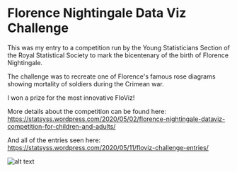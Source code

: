 # Florence Nightingale Data Viz Challenge 

This was my entry to a competition run by the Young Statisticians Section of the Royal Statistical Society to mark the bicentenary of the birth of Florence Nightingale.

The challenge was to recreate one of Florence's famous rose diagrams showing mortality of soldiers during the Crimean war.

I won a prize for the most innovative FloViz!

More details about the competition can be found here:
https://statsyss.wordpress.com/2020/05/02/florence-nightingale-dataviz-competition-for-children-and-adults/

And all of the entries seen here:
https://statsyss.wordpress.com/2020/05/11/floviz-challenge-entries/

![alt text](https://github.com/sianbladon/Data-Viz/blob/master/FloViz-Challenge-May-2020/floviz.gif)
